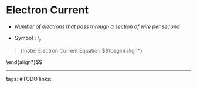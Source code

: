 # Electron Current
- *Number of electrons that pass through a section of wire per second*

- Symbol : $i_{e}$

> [!note] Electron Current Equation
> $$\begin{align*}

\end{align*}$$

---
tags: #TODO
links: